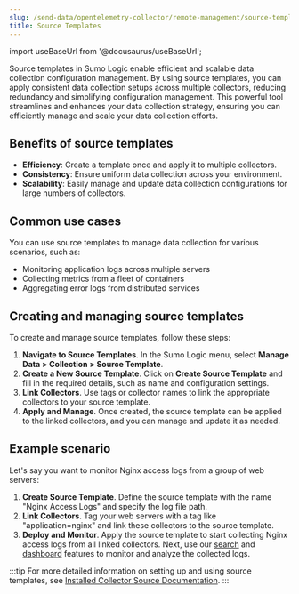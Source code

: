 ```yaml
---
slug: /send-data/opentelemetry-collector/remote-management/source-templates
title: Source Templates
---
```


import useBaseUrl from '@docusaurus/useBaseUrl';

Source templates in Sumo Logic enable efficient and scalable data collection configuration management. By using source templates, you can apply consistent data collection setups across multiple collectors, reducing redundancy and simplifying configuration management. This powerful tool streamlines and enhances your data collection strategy, ensuring you can efficiently manage and scale your data collection efforts.

## Benefits of source templates

- **Efficiency**: Create a template once and apply it to multiple collectors.
- **Consistency**: Ensure uniform data collection across your environment.
- **Scalability**: Easily manage and update data collection configurations for large numbers of collectors.

## Common use cases

You can use source templates to manage data collection for various scenarios, such as:

- Monitoring application logs across multiple servers
- Collecting metrics from a fleet of containers
- Aggregating error logs from distributed services

## Creating and managing source templates

To create and manage source templates, follow these steps:

1. **Navigate to Source Templates**. In the Sumo Logic menu, select **Manage Data > Collection > Source Template**.
2. **Create a New Source Template**. Click on **Create Source Template** and fill in the required details, such as name and configuration settings.
3. **Link Collectors**. Use tags or collector names to link the appropriate collectors to your source template.
4. **Apply and Manage**. Once created, the source template can be applied to the linked collectors, and you can manage and update it as needed.

## Example scenario

Let's say you want to monitor Nginx access logs from a group of web servers:

1. **Create Source Template**. Define the source template with the name "Nginx Access Logs" and specify the log file path.
2. **Link Collectors**. Tag your web servers with a tag like "application=nginx" and link these collectors to the source template.
3. **Deploy and Monitor**. Apply the source template to start collecting Nginx access logs from all linked collectors. Next, use our [search](/docs/search) and [dashboard](/docs/dashboards) features to monitor and analyze the collected logs.

:::tip
For more detailed information on setting up and using source templates, see [Installed Collector Source Documentation](/docs/send-data/installed-collectors/sources).
:::
